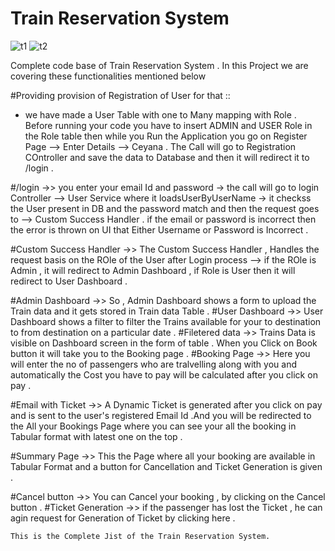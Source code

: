 # Train Reservation System
![t1](https://github.com/syedCeyana1/TrainReservation/assets/127887724/47dac53c-4be7-4e2c-94a8-eadaa4d25084)
![t2](https://github.com/syedCeyana1/TrainReservation/assets/127887724/e880cb19-066e-45f1-b9cf-ebe2fa85e79b)


Complete code base of Train Reservation System .
In this Project we are covering these functionalities mentioned below 

#Providing provision of Registration of User for that ::
  * we have made a User Table with one to Many mapping with Role . Before running your code you have to insert ADMIN and USER Role in the Role table then while you Run the 
    Application you go on Register Page --> Enter Details --> Ceyana . The Call will go to Registration COntroller and save the data to Database and then it will redirect 
    it to /login .
    
#/login  ->> you enter your email Id and password -> the call will go to login Controller --> User Service where it loadsUserByUserName -> it checkss the User present in DB 
             and the password match and then the request goes to --> Custom Success Handler . if the email or password is incorrect then the error is thrown on UI that 
             Either Username or Password is Incorrect .
             
#Custom Success Handler ->> The Custom Success Handler , Handles the request basis on the ROle of the User after Login process --> if the ROle is Admin , it will redirect 
                            to Admin Dashboard , if Role is User then it will redirect to User Dashboard .
                            
#Admin Dashboard ->> So , Admin Dashboard shows a form to upload the Train data and it gets stored in Train data Table .
#User Dashboard ->> User Dashboard shows a filter to filter the Trains available for your to destination to from destination on a particular date . 
#Filetered data ->> Trains Data is visible on Dashboard screen in the form of table . When you Click on Book button it will take you to the Booking page .
#Booking Page ->> Here you will enter the no of passengers who are tralvelling along with you and automatically the Cost you have to pay will be calculated after 
                  you click on pay .
                  
#Email with Ticket ->> A Dynamic Ticket is generated after you click on pay and is sent to the user's registered Email Id .And you will be redirected to the All your Bookings
                       Page where you can see your all the booking in Tabular format with latest one on the top .
                       
#Summary Page ->> This the Page where all your booking are available in Tabular Format and a button for Cancellation and Ticket Generation is given .

#Cancel button ->> You can Cancel your booking , by clicking on the Cancel button .
#Ticket Generation ->> if the passenger has lost the Ticket , he can agin request for Generation of Ticket by clicking here .


                       
    This is the Complete Jist of the Train Reservation System.
